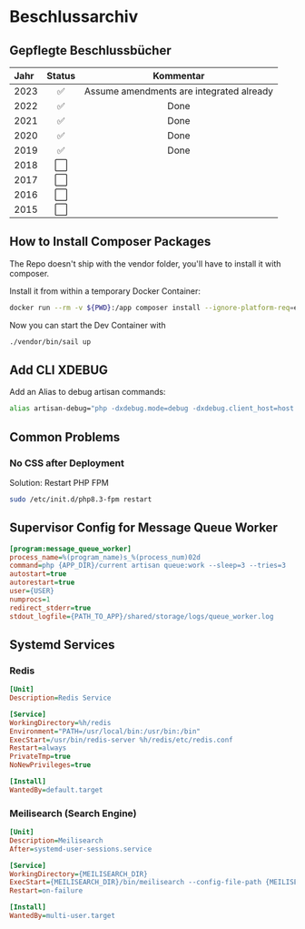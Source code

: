 # Beschlussarchiv

## Gepflegte Beschlussbücher

| Jahr | Status |                Kommentar                 |
| :--- | :----: | :--------------------------------------: |
| 2023 |   ✅    | Assume amendments are integrated already |
| 2022 |   ✅    |                   Done                   |
| 2021 |   ✅    |                   Done                   |
| 2020 |   ✅    |                   Done                   |
| 2019 |   ✅    |                   Done                   |
| 2018 |   ⬜    |                                          |
| 2017 |   ⬜    |                                          |
| 2016 |   ⬜    |                                          |
| 2015 |   ⬜    |                                          |

## How to Install Composer Packages

The Repo doesn't ship with the vendor folder, you'll have to install it with composer.

Install it from within a temporary Docker Container:

```bash
docker run --rm -v ${PWD}:/app composer install --ignore-platform-req=ext-pcntl
```

Now you can start the Dev Container with

```bash
./vendor/bin/sail up
```

## Add CLI XDEBUG

Add an Alias to debug artisan commands:

```bash
alias artisan-debug="php -dxdebug.mode=debug -dxdebug.client_host=host.docker.internal -dxdebug.client_port=9003 -dxdebug.start_with_request=yes artisan"
```

## Common Problems

### No CSS after Deployment

Solution: Restart PHP FPM

```sh
sudo /etc/init.d/php8.3-fpm restart
```

## Supervisor Config for Message Queue Worker

```ini
[program:message_queue_worker]
process_name=%(program_name)s_%(process_num)02d
command=php {APP_DIR}/current artisan queue:work --sleep=3 --tries=3
autostart=true
autorestart=true
user={USER}
numprocs=1
redirect_stderr=true
stdout_logfile={PATH_TO_APP}/shared/storage/logs/queue_worker.log
```

## Systemd Services

### Redis

```ini
[Unit]
Description=Redis Service

[Service]
WorkingDirectory=%h/redis
Environment="PATH=/usr/local/bin:/usr/bin:/bin"
ExecStart=/usr/bin/redis-server %h/redis/etc/redis.conf
Restart=always
PrivateTmp=true
NoNewPrivileges=true

[Install]
WantedBy=default.target
```

### Meilisearch (Search Engine)

```ini
[Unit]
Description=Meilisearch
After=systemd-user-sessions.service

[Service]
WorkingDirectory={MEILISEARCH_DIR}
ExecStart={MEILISEARCH_DIR}/bin/meilisearch --config-file-path {MEILISEARCH_DIR}/config.toml
Restart=on-failure

[Install]
WantedBy=multi-user.target
```
